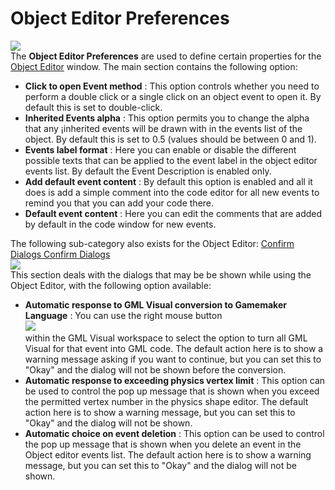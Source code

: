 # Object Editor Preferences

  
![](https://gms.magecorn.com/Manual/assets/Images/Setup_And_Version/Preferences/Object_Editor_Prefs.png)  
The **Object Editor Preferences** are used to define certain properties
for the [Object Editor](../../The_Asset_Editors/Objects) window. The
main section contains the following option:

-   **Click to open Event method** : This option controls whether you
    need to perform a double click or a single click on an object event
    to open it. By default this is set to double-click.
-   **Inherited Events alpha** : This option permits you to change the
    alpha that any ¡inherited events will be drawn with in the events
    list of the object. By default this is set to 0.5 (values should be
    between 0 and 1).
-   **Events label format** : Here you can enable or disable the
    different possible texts that can be applied to the event label in
    the object editor events list. By default the Event Description is
    enabled only.
-   **Add default event content** : By default this option is enabled
    and all it does is add a simple comment into the code editor for all
    new events to remind you that you can add your code there.
-   **Default event content** : Here you can edit the comments that are
    added by default in the code window for new events.

The following sub-category also exists for the Object Editor: [ Confirm
Dialogs Confirm Dialogs ](#)  
![](https://gms.magecorn.com/Manual/assets/Images/Setup_And_Version/Preferences/Object_Editor_Confirm_Prefs.png)  
This section deals with the dialogs that may be be shown while using the
Object Editor, with the following option available:

-   **Automatic response to GML Visual conversion to Gamemaker
    Language** : You can use the right mouse button  
    ![](https://gms.magecorn.com/Manual/assets/Images/Icons/Icon_RMB.png)  
    within the GML Visual workspace to select the option to turn all GML
    Visual for that event into GML code. The default action here is to
    show a warning message asking if you want to continue, but you can
    set this to "Okay" and the dialog will not be shown before the
    conversion.
-   **Automatic response to exceeding physics vertex limit** : This
    option can be used to control the pop up message that is shown when
    you exceed the permitted vertex number in the physics shape editor.
    The default action here is to show a warning message, but you can
    set this to "Okay" and the dialog will not be shown.
-   **Automatic choice on event deletion** : This option can be used to
    control the pop up message that is shown when you delete an event in
    the Object editor events list. The default action here is to show a
    warning message, but you can set this to "Okay" and the dialog will
    not be shown.
